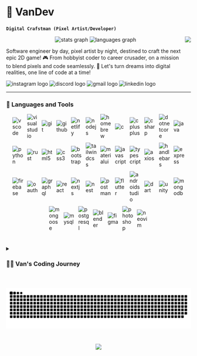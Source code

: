 # 🚀 VanDev

**`Digital Crafstman (Pixel Artist/Developer)`**

<div align="center">
<img align="right" height="150" src="https://i.imgflip.com/65efzo.gif"  />
  <img src="https://github-readme-stats.vercel.app/api?username=vani0-0&hide_title=false&hide_rank=false&show_icons=true&include_all_commits=true&count_private=true&disable_animations=false&theme=dracula&locale=en&hide_border=false" height="150" alt="stats graph"  />
  <img src="https://github-readme-stats.vercel.app/api/top-langs?username=vani0-0&locale=en&hide_title=false&layout=compact&card_width=320&langs_count=5&theme=dracula&hide_border=false" height="150" alt="languages graph"  />
</div>


Software engineer by day, pixel artist by night, destined to craft the next epic 2D game! 🎮 From hobbyist coder to career crusader, on a mission to blend pixels and code seamlessly. 🌟 Let's turn dreams into digital realities, one line of code at a time!

<div align="left">
  <img src="https://img.shields.io/static/v1?message=Instagram&logo=instagram&label=&color=E4405F&logoColor=white&labelColor=&style=for-the-badge" height="35" alt="instagram logo"  />
  <img src="https://img.shields.io/static/v1?message=Discord&logo=discord&label=&color=7289DA&logoColor=white&labelColor=&style=for-the-badge" height="35" alt="discord logo"  />
  <img src="https://img.shields.io/static/v1?message=Gmail&logo=gmail&label=&color=D14836&logoColor=white&labelColor=&style=for-the-badge" height="35" alt="gmail logo"  />
  <img src="https://img.shields.io/static/v1?message=LinkedIn&logo=linkedin&label=&color=0077B5&logoColor=white&labelColor=&style=for-the-badge" height="35" alt="linkedin logo"  />
</div>

---

### 🧰 Languages and Tools

<div style="display:flex; align-items:center; justify-content:center; flex-wrap: wrap; gap: 10px">
    <img alt="vscode" width="30px" src="https://cdn.jsdelivr.net/gh/devicons/devicon@latest/icons/vscode/vscode-original.svg" />
    <img alt="visualstudio" width="30px" src="https://cdn.jsdelivr.net/gh/devicons/devicon@latest/icons/visualstudio/visualstudio-original.svg" />
    <img alt="git" width="30px" src="https://cdn.jsdelivr.net/gh/devicons/devicon@latest/icons/git/git-original.svg" />
    <img alt="github" width="30px" src="https://cdn.jsdelivr.net/gh/devicons/devicon@latest/icons/github/github-original.svg" />
    <img alt="netlify" width="30px" src="https://cdn.jsdelivr.net/gh/devicons/devicon@latest/icons/netlify/netlify-original.svg" />
    <img alt="nodejs" width="30px" src="https://cdn.jsdelivr.net/gh/devicons/devicon@latest/icons/nodejs/nodejs-original.svg" />
    <img alt="homebrew" width="30px" src="https://cdn.jsdelivr.net/gh/devicons/devicon@latest/icons/homebrew/homebrew-original.svg" />
    <img alt="c" width="30px" src="https://cdn.jsdelivr.net/gh/devicons/devicon@latest/icons/c/c-original.svg" />
    <img alt="cplusplus" width="30px" src="https://cdn.jsdelivr.net/gh/devicons/devicon@latest/icons/cplusplus/cplusplus-original.svg" />
    <img alt="csharp" width="30px" src="https://cdn.jsdelivr.net/gh/devicons/devicon@latest/icons/csharp/csharp-original.svg" />
    <img alt="dotnetcore" width="30px" src="https://cdn.jsdelivr.net/gh/devicons/devicon@latest/icons/dotnetcore/dotnetcore-original.svg" />
    <img alt="java" width="30px" src="https://cdn.jsdelivr.net/gh/devicons/devicon@latest/icons/java/java-original.svg" />
    <img alt="python" width="30px" src="https://cdn.jsdelivr.net/gh/devicons/devicon@latest/icons/python/python-original.svg" />
    <img alt="rust" width="30px" src="https://cdn.jsdelivr.net/gh/devicons/devicon@latest/icons/rust/rust-original.svg" />
    <img alt="html5" width="30px" src="https://cdn.jsdelivr.net/gh/devicons/devicon@latest/icons/html5/html5-original.svg" />
    <img alt="css3" width="30px" src="https://cdn.jsdelivr.net/gh/devicons/devicon@latest/icons/css3/css3-original.svg" />
    <img alt="bootstrap" width="30px" src="https://cdn.jsdelivr.net/gh/devicons/devicon@latest/icons/bootstrap/bootstrap-original.svg" />
    <img alt="tailwindcss" width="30px" src="https://cdn.jsdelivr.net/gh/devicons/devicon@latest/icons/tailwindcss/tailwindcss-original.svg" />
    <img alt="materialui" width="30px" src="https://cdn.jsdelivr.net/gh/devicons/devicon@latest/icons/materialui/materialui-original.svg" />
    <img alt="javascript" width="30px" src="https://cdn.jsdelivr.net/gh/devicons/devicon@latest/icons/javascript/javascript-original.svg" />
    <img alt="typescript" width="30px" src="https://cdn.jsdelivr.net/gh/devicons/devicon@latest/icons/typescript/typescript-original.svg" />
    <img alt="axios" width="30px" src="https://cdn.jsdelivr.net/gh/devicons/devicon@latest/icons/axios/axios-plain.svg" />
    <img alt="handlebars" width="30px" src="https://cdn.jsdelivr.net/gh/devicons/devicon@latest/icons/handlebars/handlebars-original.svg" />
    <img alt="express" width="30px" src="https://cdn.jsdelivr.net/gh/devicons/devicon@latest/icons/express/express-original.svg" />
    <img alt="firebase" width="30px" src="https://cdn.jsdelivr.net/gh/devicons/devicon@latest/icons/firebase/firebase-original.svg" />
    <img alt="oauth" width="30px" src="https://cdn.jsdelivr.net/gh/devicons/devicon@latest/icons/oauth/oauth-original.svg" />
    <img alt="graphql" width="30px" src="https://cdn.jsdelivr.net/gh/devicons/devicon@latest/icons/graphql/graphql-plain.svg" />
    <img alt="react" width="30px" src="https://cdn.jsdelivr.net/gh/devicons/devicon@latest/icons/react/react-original.svg" />
    <img alt="nextjs" width="30px" src="https://cdn.jsdelivr.net/gh/devicons/devicon@latest/icons/nextjs/nextjs-original.svg" />
    <img alt="nest" width="30px" src="https://cdn.jsdelivr.net/gh/devicons/devicon@latest/icons/nestjs/nestjs-original.svg" />
    <img alt="postman" width="30px" src="https://cdn.jsdelivr.net/gh/devicons/devicon@latest/icons/postman/postman-original.svg" />
    <img alt="flutter" width="30px" src="https://cdn.jsdelivr.net/gh/devicons/devicon@latest/icons/flutter/flutter-original.svg" />
    <img alt="androidstudio" width="30px" src="https://cdn.jsdelivr.net/gh/devicons/devicon@latest/icons/androidstudio/androidstudio-original.svg" />
    <img alt="dart" width="30px" src="https://cdn.jsdelivr.net/gh/devicons/devicon@latest/icons/dart/dart-original.svg" />
    <img alt="unity" width="30px" src="https://cdn.jsdelivr.net/gh/devicons/devicon@latest/icons/unity/unity-original.svg" />
    <img alt="mongodb" width="30px" src="https://cdn.jsdelivr.net/gh/devicons/devicon@latest/icons/mongodb/mongodb-original.svg" />
    <img alt="mongoose" width="30px" src="https://cdn.jsdelivr.net/gh/devicons/devicon@latest/icons/mongoose/mongoose-original.svg" />
    <img alt="mysql" width="30px" src="https://cdn.jsdelivr.net/gh/devicons/devicon@latest/icons/mysql/mysql-original.svg" />
    <img alt="postgresql" width="30px" src="https://cdn.jsdelivr.net/gh/devicons/devicon@latest/icons/postgresql/postgresql-original.svg" />
    <img alt="blender" width="30px" src="https://cdn.jsdelivr.net/gh/devicons/devicon@latest/icons/blender/blender-original.svg" />
    <img alt="figma" width="30px" src="https://cdn.jsdelivr.net/gh/devicons/devicon@latest/icons/figma/figma-original.svg" />
    <img alt="photoshop" width="30px" src="https://cdn.jsdelivr.net/gh/devicons/devicon@latest/icons/photoshop/photoshop-original.svg" />
    <img alt="neovim" width="30px" src="https://cdn.jsdelivr.net/gh/devicons/devicon@latest/icons/neovim/neovim-original.svg" />
</div>

#

<details>
 <summary><h3>👨‍💻 Van's Coding Journey</h3></summary>
   I started my coding journey as a hobbyist with a passion to learn everything from low level programming to high level programming languages on my own. But it was soon got overshadowed after I started freelancing. I figure that I should excel only on one field and that is as a Full-Stack Web Developer. A desire that kept me learning more things day by day and eventually ended up expanding my field to also learn Mobile dev and Software devs. I still have a dream to be a Game Developer someday but I'm still on the middle of my journey. Someday I guess? or maybe sooner. My goal is to have my own game because I always loved playing games and puzzles.

</details>

#

<img src="https://raw.githubusercontent.com/vani0-0/vani0-0/output/snake.svg" alt="Snake animation" />

#

<div align="center">
  <img src="https://profile-counter.glitch.me/vani0-0/count.svg?"  />
</div>

###